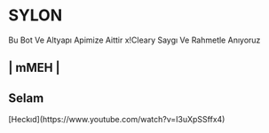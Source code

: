 # SYLON
Bu Bot Ve Altyapı Apimize Aittir x!Cleary Saygı Ve Rahmetle Anıyoruz 



|  mMEH    |
--------
<h2> Selam </h2>
[Heckıd](https://www.youtube.com/watch?v=I3uXpSSffx4)